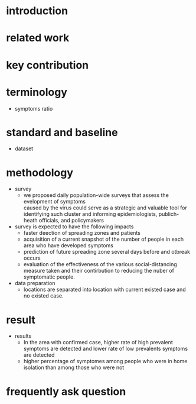 # introduction
# related work
# key contribution
# terminology
* symptoms ratio
# standard and baseline
* dataset
# methodology
* survey
    * we proposed daily population-wide surveys that assess the evelopment of symptoms  
     caused by the virus could serve as a strategic and valuable tool for identifying
     such cluster and informing epidemiologists, publich-heath officials, and policymakers
* survey is expected to have the following impacts
    * faster deection of spreading zones and patients
    * acquisition of a current snapshot of the number of people in each area who have 
     developed symptoms
    * prediction of future spreading zone several days before and otbreak occurs
    * evaluation of the effectiveness of the various social-distancing measure taken 
     and their contirbution to reducing the nuber of symptomatic people. 
* data preparation
    * locations are separated into location with current existed case and no existed case.
# result
* results
    * In the area with confirmed case, higher rate of high prevalent symptoms are detected 
     and lower rate of low prevalents  symptoms are detected
    * higher percentage of symptomes among people who were in home isolation than among those 
     who were not  
# frequently ask question 
